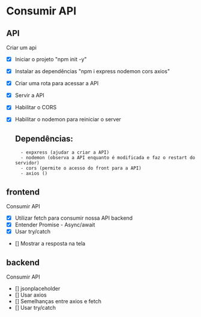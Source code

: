 # Consumir API

## API
Criar um api

- [x] Iniciar o projeto "npm init -y"
- [x] Instalar as dependências "npm i express nodemon cors axios"
- [x] Criar uma rota para acessar a API
- [x] Servir a API
- [x] Habilitar o CORS
- [x] Habilitar o nodemon para reiniciar o server

    ## Dependências:
        - expxress (ajudar a criar a API)
        - nodemon (observa a API enquanto é modificada e faz o restart do servidor)
        - cors (permite o acesso do front para a API)
        - axios ()

## frontend
Consumir API

- [x] Utilizar fetch para consumir nossa API backend
- [x] Entender Promise - Async/await
- [x] Usar try/catch
- [] Mostrar a resposta na tela

## backend
Consumir API

- [] jsonplaceholder
- [] Usar axios
- [] Semelhanças entre axios e fetch
- [] Usar try/catch